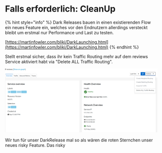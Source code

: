 # Falls erforderlich: CleanUp

{% hint style="info" %}
Dark Releases bauen in einen existierenden Flow ein neues Feature ein, welches vor den Endnutzern allerdings versteckt bleibt um erstmal nur Performance und Last zu testen.

[https://martinfowler.com/bliki/DarkLaunching.html](https://martinfowler.com/bliki/DarkLaunching.html)
{% endhint %}

Stellt erstmal sicher, dass ihr kein Traffic Routing mehr auf dem reviews Service aktiviert habt via "Delete ALL Traffic Routing".

![](../../../.gitbook/assets/image%20%28112%29.png)



Wir tun für unser DarkRelease mal so als wären die roten Sternchen unser neues risky Feature. Das risky 

